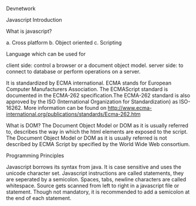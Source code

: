 Devnetwork

Javascript Introduction

What is javascript?

 a. Cross platform
 b. Object oriented
 c. Scripting 
 
 Language which can be used for
 
 client side: control a browser or a document object model.
 server side: to connect to database or perform operations on a server.
  
  
 It is standardized by ECMA international. ECMA stands for European Computer Manufacturers Association.
 The ECMAScript standard is documented in the ECMA-262 specification.The ECMA-262 standard is also approved by the ISO (International Organization for Standardization) as ISO-16262.
 More information can be found on http://www.ecma-international.org/publications/standards/Ecma-262.htm

 What is DOM?
 The Document Object Model or DOM as it is usually referred to, describes the way in which the html elements are exposed to the script. 
 The Document Object Model or DOM as it is usually referred is not described by ECMA Script by specified by the World Wide Web consortium.
 
 Programming Principles
 
 Javascript borrows its syntax from java.
 It is case sensitive and uses the unicode character set.
 Javascript instructions are called statements, they are seperated by a semicolon.
 Spaces, tabs, newline characters are called whitespace.
 Source gets scanned from left to right in a javascript file or statement.
 Though not mandatory, it is recommended to add a semicolon at the end of each statement.